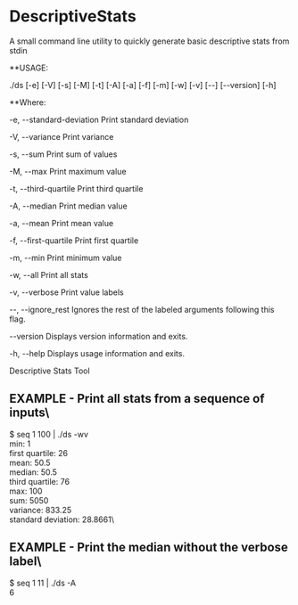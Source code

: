 # DescriptiveStats
A small command line utility to quickly generate basic descriptive stats from stdin


**USAGE: 

   ./ds  [-e] [-V] [-s] [-M] [-t] [-A] [-a] [-f] [-m] [-w] [-v] [--]
         [--version] [-h]


**Where: 

   -e,  --standard-deviation
     Print standard deviation

   -V,  --variance
     Print variance

   -s,  --sum
     Print sum of values

   -M,  --max
     Print maximum value

   -t,  --third-quartile
     Print third quartile

   -A,  --median
     Print median value

   -a,  --mean
     Print mean value

   -f,  --first-quartile
     Print first quartile

   -m,  --min
     Print minimum value

   -w,  --all
     Print all stats

   -v,  --verbose
     Print value labels

   --,  --ignore_rest
     Ignores the rest of the labeled arguments following this flag.

   --version
     Displays version information and exits.

   -h,  --help
     Displays usage information and exits.


   Descriptive Stats Tool
   
## EXAMPLE - Print all stats from a sequence of inputs\

$ seq 1 100 | ./ds -wv\
min: 1\
first quartile: 26\
mean: 50.5\
median: 50.5\
third quartile: 76\
max: 100\
sum: 5050\
variance: 833.25\
standard deviation: 28.8661\

## EXAMPLE - Print the median without the verbose label\

$ seq 1 11 | ./ds -A\
6
